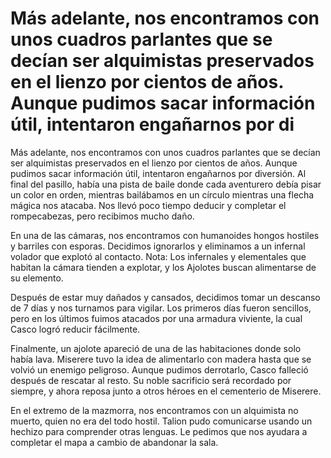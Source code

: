 # Más adelante, nos encontramos con unos cuadros parlantes que se decían ser alquimistas preservados en el lienzo por cientos de años. Aunque pudimos sacar información útil, intentaron engañarnos por di

Más adelante, nos encontramos con unos cuadros parlantes que se decían ser alquimistas preservados en el lienzo por cientos de años. Aunque pudimos sacar información útil, intentaron engañarnos por diversión. Al final del pasillo, había una pista de baile donde cada aventurero debía pisar un color en orden, mientras bailábamos en un círculo mientras una flecha mágica nos atacaba. Nos llevó poco tiempo deducir y completar el rompecabezas, pero recibimos mucho daño.

En una de las cámaras, nos encontramos con humanoides hongos hostiles y barriles con esporas. Decidimos ignorarlos y eliminamos a un infernal volador que explotó al contacto. Nota: Los infernales y elementales que habitan la cámara tienden a explotar, y los Ajolotes buscan alimentarse de su elemento.

Después de estar muy dañados y cansados, decidimos tomar un descanso de 7 días y nos turnamos para vigilar. Los primeros días fueron sencillos, pero en los últimos fuimos atacados por una armadura viviente, la cual Casco logró reducir fácilmente.

Finalmente, un ajolote apareció de una de las habitaciones donde solo había lava. Miserere tuvo la idea de alimentarlo con madera hasta que se volvió un enemigo peligroso. Aunque pudimos derrotarlo, Casco falleció después de rescatar al resto. Su noble sacrificio será recordado por siempre, y ahora reposa junto a otros héroes en el cementerio de Miserere.

En el extremo de la mazmorra, nos encontramos con un alquimista no muerto, quien no era del todo hostil. Talion pudo comunicarse usando un hechizo para comprender otras lenguas. Le pedimos que nos ayudara a completar el mapa a cambio de abandonar la sala.

